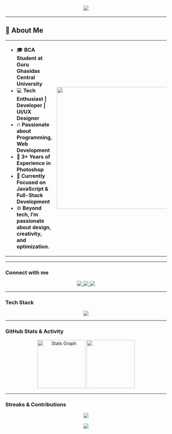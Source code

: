 <h1 align="center">
  <img src="https://readme-typing-svg.herokuapp.com?size=30&width=600&lines=Hello,+I'm+Mrinal+Bahadur+Daharia;Software+Developer+%7C+Tech+Enthusiast+%7C+UI/UX+Designer" />
</h1>

---

## 🚀 About Me

<table>
  <tr>
    <td>
      <ul>
        <li>🎓 <b>BCA Student at Guru Ghasidas Central University</b></li>
        <li>💻 <b>Tech Enthusiast | Developer | UI/UX Designer</b></li>
        <li>🔥 <b>Passionate about Programming, Web Development</b></li>
        <li>🎨 <b>3+ Years of Experience in Photoshop</b></li>
        <li>🌱 <b>Currently Focused on JavaScript & Full-Stack Development</b></li>
        <li>⚙️ <b>Beyond tech, I’m passionate about design, creativity, and optimization.</b></li>
      </ul>
    </td>
    <td>
       <img src="https://miro.medium.com/v2/resize:fit:875/1*gReLR6hZjwyBxHmfLN1AVw.gif" width="380px">
    </td>
  </tr>
</table>

---

### Connect with me

<p align="center">
  <a href="https://github.com/mrinal-daharia" target="_blank">
    <img src="https://img.shields.io/badge/GitHub-100000?style=for-the-badge&logo=github&logoColor=white" />
  </a>
  <a href="https://www.linkedin.com/in/mrinal-daharia" target="_blank">
    <img src="https://img.shields.io/badge/LinkedIn-0077B5?style=for-the-badge&logo=linkedin&logoColor=white" />
  </a>
  <a href="https://www.instagram.com/mrina_l_16" target="_blank">
    <img src="https://img.shields.io/badge/Instagram-E4405F?style=for-the-badge&logo=instagram&logoColor=white" />
  </a>
</p>

---

### Tech Stack

<p align="center">
  <img src="https://skillicons.dev/icons?i=c,cpp,java,python,mysql,html,css,js,github,figma,photoshop" />
</p>

---

### GitHub Stats & Activity

<p align="center">
  <img src="https://github-readme-stats.vercel.app/api?username=mrinal-daharia&show_icons=true&theme=radical" height="150" alt="Stats Graph" />
  <img src="https://github-readme-stats.vercel.app/api/top-langs?username=mrinal-daharia&layout=compact&theme=radical" height="150" />
</p>

---

### Streaks & Contributions

<p align="center">
  <img src="https://github-readme-streak-stats.herokuapp.com/?user=mrinal-daharia&theme=radical" />
  <br><br>
  <img src="https://github-profile-summary-cards.vercel.app/api/cards/profile-details?username=mrinal-daharia&theme=radical" />
</p>
